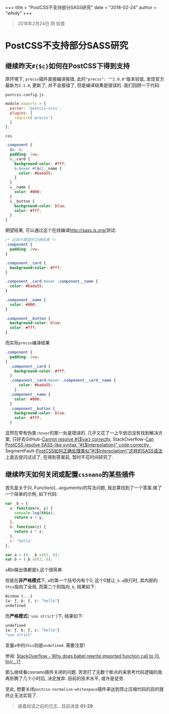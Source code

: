 +++
title = "PostCSS不支持部分SASS研究"
date = "2018-02-24"
author = "whidy"
+++
> 2018年2月24日 阴 较差

# PostCSS不支持部分SASS研究

## 继续昨天`#{$c}`如何在PostCSS下得到支持

原环境下, `precss`插件直接编译报错, 此时`"precss": "^2.0.0"`版本较低, 发现官方最新为`3.1.0`, 更新了, 并不会报错了, 但是编译结果是错误的. 我们回顾一下代码:

`postcss.config.js`

```javascript
module.exports = {
  parser: 'postcss-scss',
  plugins: [
    require('precss')
  ]
};
```

`css`

```scss
.component {
  $c: &;
  padding: 2vw;
  &__card {
    background-color: #fff;
    &:hover #{$c}__name {
      color: #bada55;
    }
  }
  &__name {
    color: #000;
  }
  &__button {
    background-color: blue;
    color: #fff;
  }
}
```

期望结果, 可以通过这个在线编译<http://sass.js.org/>测试:

```css
/* 此段为期望的正确结果 */
.component {
  padding: 2vw;
}

.component__card {
  background-color: #fff;
}

.component__card:hover .component__name {
  color: #bada55;
}

.component__name {
  color: #000;
}

.component__button {
  background-color: blue;
  color: #fff;
}
```

而实际`precss`编译结果

```css
.component {
  padding: 2vw;
}
  .component__card {
    background-color: #fff;
  }
  .component__card:hover .component__card__name {
      color: #bada55;
    }
  .component__name {
    color: #000;
  }
  .component__button {
    background-color: blue;
    color: #fff;
  }
```

显然在带有伪类`:hover`的那一处是错误的. 几乎又花了一上午依旧没有找到解决方案, 只好去GitHub-[Cannot resolve #{$var} correctly](https://github.com/jonathantneal/precss/issues/114), StackOverflow-[Can PostCSS resolve SASS-like syntax “#{$Interpolation}” code correctly
](https://stackoverflow.com/questions/48959007/can-postcss-resolve-sass-like-syntax-interpolation-code-correctly), SegmentFault-[PostCSS如何正确处理类似“#{$Interpolation}”这样的SASS语法](https://segmentfault.com/q/1010000013351848)上面去提问试试了, 在得到答案前, 暂时不花时间研究了.

## 继续昨天如何关闭或配置`cssnano`的某些插件

首先是关于(0, Function)(...arguments)的写法问题, 我总算找到了一个答案.做了一个简单的示例, 如下代码:

```javascript
var _b = {
  a: function(x, y) {
    console.log(this);
    return x + y;
  },
  b: function(z) {
    return z * z;
  },
  c: 'hello'
};

var a = (0, _b.a)(3, 6);
var b = (_b.a)(3, 6);
```

`a`和`b`输出值都是`9`,这个很简单.

但是在**非严格模式**下, `a`的第一个括号内有个0, 这个0就让`_b.a`执行时, 其内部的`this`指向了全局, 而第二个则指向`_b`, 结果如下:

```bash
Window {...}
{a: ƒ, b: ƒ, c: "hello"}
undefined
```

而**严格模式**(`'use strict'`)下, 结果如下:

```bash
undefined
{a: ƒ, b: ƒ, c: "hello"}
"use strict"
```

变量`a`中的`this`则是`undefined`. 需要注意!

参阅: [StackOverflow - Why does babel rewrite imported function call to (0, fn)(…)?](https://stackoverflow.com/questions/32275135/why-does-babel-rewrite-imported-function-call-to-0-fn)

那么继续看cssnano插件关闭的问题. 苦苦打了无数个断点的来思考代码逻辑的我再折腾了几个小时后, 决定放弃. 目前的技术水平, 或许是徒劳.

至此, 想要关闭`postcss-normalize-whitespace`插件来达到禁止压缩代码的目的就终止无法实现了.

> 接着阅读之前的日志...目前进度 **01-29**

